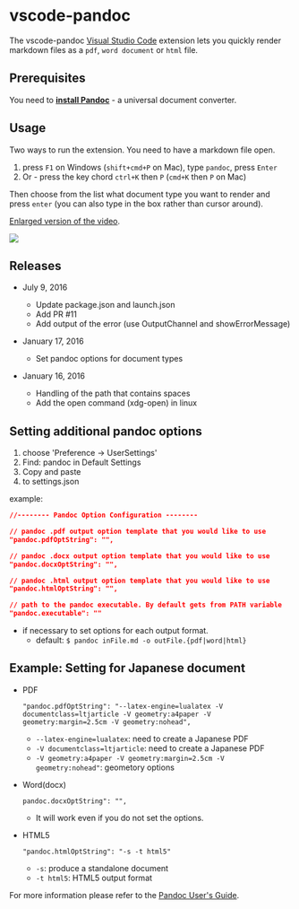 # vscode-pandoc

The vscode-pandoc [Visual Studio Code](https://marketplace.visualstudio.com/items?itemName=DougFinke.vscode-pandoc) extension lets you quickly render markdown files as a `pdf`, `word document` or `html` file.

## Prerequisites

You need to [**install Pandoc**](http://pandoc.org/installing.html) - a universal document converter.

## Usage

Two ways to run the extension. You need to have a markdown file open.

1. press `F1` on Windows (`shift+cmd+P` on Mac), type `pandoc`, press `Enter`
1. Or - press the key chord `ctrl+K` then `P` (`cmd+K` then `P` on Mac)

Then choose from the list what document type you want to render and press `enter` (you can also type in the box rather than cursor around).

[Enlarged version of the video](https://raw.githubusercontent.com/dfinke/vscode-pandoc/master/images/vscodePandoc.gif).

![](https://raw.githubusercontent.com/dfinke/vscode-pandoc/master/images/vscodePandoc.gif)

## Releases

* July 9, 2016
  * Update package.json and launch.json
  * Add PR #11
  * Add output of the error (use OutputChannel and showErrorMessage)

* January 17, 2016
  * Set pandoc options for document types

* January 16, 2016
  * Handling of the path that contains spaces
  * Add the open command (xdg-open) in linux

## **Setting additional pandoc options**

1. choose 'Preference -> UserSettings'
1. Find: pandoc in Default Settings
1. Copy and paste
1. to settings.json

example:

```json
//-------- Pandoc Option Configuration --------

// pandoc .pdf output option template that you would like to use
"pandoc.pdfOptString": "",

// pandoc .docx output option template that you would like to use
"pandoc.docxOptString": "",

// pandoc .html output option template that you would like to use
"pandoc.htmlOptString": "",

// path to the pandoc executable. By default gets from PATH variable
"pandoc.executable": ""
```

* if necessary to set options for each output format.
  * default: `$ pandoc inFile.md -o outFile.{pdf|word|html}`

## Example: Setting for Japanese document

* PDF

  `"pandoc.pdfOptString": "--latex-engine=lualatex -V documentclass=ltjarticle -V geometry:a4paper -V geometry:margin=2.5cm -V geometry:nohead",`

  * `--latex-engine=lualatex`: need to create a Japanese PDF
  * `-V documentclass=ltjarticle`: need to create a Japanese PDF
  * `-V geometry:a4paper -V geometry:margin=2.5cm -V geometry:nohead"`: geometory options

* Word(docx)

  `pandoc.docxOptString": "",`
  * It will work even if you do not set the options.

* HTML5

  `"pandoc.htmlOptString": "-s -t html5"`

  * `-s`: produce a standalone document
  * `-t html5`: HTML5 output format

For more information please refer to the [Pandoc User's Guide](http://pandoc.org/README.html).
